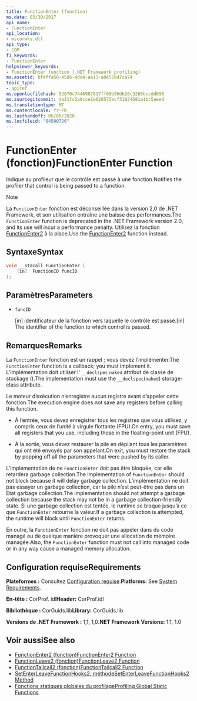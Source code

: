 ```yaml
---
title: FunctionEnter (fonction)
ms.date: 03/30/2017
api_name:
- FunctionEnter
api_location:
- mscorwks.dll
api_type:
- COM
f1_keywords:
- FunctionEnter
helpviewer_keywords:
- FunctionEnter function [.NET Framework profiling]
ms.assetid: bf4ffa50-4506-4dd4-aa13-a0457b47ca74
topic_type:
- apiref
ms.openlocfilehash: 52870c7446987817ff00b90db26c3265bccdd096
ms.sourcegitcommit: da21fc5a8cce1e028575acf31974681a1bc5aeed
ms.translationtype: MT
ms.contentlocale: fr-FR
ms.lasthandoff: 06/08/2020
ms.locfileid: "84500726"
---
```

# <a name="functionenter-function"></a><span data-ttu-id="bdc05-102">FunctionEnter (fonction)</span><span class="sxs-lookup"><span data-stu-id="bdc05-102">FunctionEnter Function</span></span>
<span data-ttu-id="bdc05-103">Indique au profileur que le contrôle est passé à une fonction.</span><span class="sxs-lookup"><span data-stu-id="bdc05-103">Notifies the profiler that control is being passed to a function.</span></span>  
  
> [!NOTE]
> <span data-ttu-id="bdc05-104">La `FunctionEnter` fonction est déconseillée dans la version 2,0 de .NET Framework, et son utilisation entraîne une baisse des performances.</span><span class="sxs-lookup"><span data-stu-id="bdc05-104">The `FunctionEnter` function is deprecated in the .NET Framework version 2.0, and its use will incur a performance penalty.</span></span> <span data-ttu-id="bdc05-105">Utilisez la fonction [FunctionEnter2](functionenter2-function.md) à la place.</span><span class="sxs-lookup"><span data-stu-id="bdc05-105">Use the [FunctionEnter2](functionenter2-function.md) function instead.</span></span>  
  
## <a name="syntax"></a><span data-ttu-id="bdc05-106">Syntaxe</span><span class="sxs-lookup"><span data-stu-id="bdc05-106">Syntax</span></span>  
  
```cpp  
void __stdcall FunctionEnter (  
    [in]  FunctionID funcID  
);  
```  
  
## <a name="parameters"></a><span data-ttu-id="bdc05-107">Paramètres</span><span class="sxs-lookup"><span data-stu-id="bdc05-107">Parameters</span></span>

- `funcID`

  <span data-ttu-id="bdc05-108">\[in] identificateur de la fonction vers laquelle le contrôle est passé.</span><span class="sxs-lookup"><span data-stu-id="bdc05-108">\[in] The identifier of the function to which control is passed.</span></span>

## <a name="remarks"></a><span data-ttu-id="bdc05-109">Remarques</span><span class="sxs-lookup"><span data-stu-id="bdc05-109">Remarks</span></span>  
 <span data-ttu-id="bdc05-110">La `FunctionEnter` fonction est un rappel ; vous devez l’implémenter.</span><span class="sxs-lookup"><span data-stu-id="bdc05-110">The `FunctionEnter` function is a callback; you must implement it.</span></span> <span data-ttu-id="bdc05-111">L’implémentation doit utiliser l' `__declspec` `naked` attribut de classe de stockage ().</span><span class="sxs-lookup"><span data-stu-id="bdc05-111">The implementation must use the `__declspec`(`naked`) storage-class attribute.</span></span>  
  
 <span data-ttu-id="bdc05-112">Le moteur d’exécution n’enregistre aucun registre avant d’appeler cette fonction.</span><span class="sxs-lookup"><span data-stu-id="bdc05-112">The execution engine does not save any registers before calling this function.</span></span>  
  
- <span data-ttu-id="bdc05-113">À l’entrée, vous devez enregistrer tous les registres que vous utilisez, y compris ceux de l’unité à virgule flottante (FPU).</span><span class="sxs-lookup"><span data-stu-id="bdc05-113">On entry, you must save all registers that you use, including those in the floating-point unit (FPU).</span></span>  
  
- <span data-ttu-id="bdc05-114">À la sortie, vous devez restaurer la pile en dépilant tous les paramètres qui ont été envoyés par son appelant.</span><span class="sxs-lookup"><span data-stu-id="bdc05-114">On exit, you must restore the stack by popping off all the parameters that were pushed by its caller.</span></span>  
  
 <span data-ttu-id="bdc05-115">L’implémentation de ne `FunctionEnter` doit pas être bloquée, car elle retardera garbage collection.</span><span class="sxs-lookup"><span data-stu-id="bdc05-115">The implementation of `FunctionEnter` should not block because it will delay garbage collection.</span></span> <span data-ttu-id="bdc05-116">L’implémentation ne doit pas essayer un garbage collection, car la pile n’est peut-être pas dans un État garbage collection.</span><span class="sxs-lookup"><span data-stu-id="bdc05-116">The implementation should not attempt a garbage collection because the stack may not be in a garbage collection-friendly state.</span></span> <span data-ttu-id="bdc05-117">Si une garbage collection est tentée, le runtime se bloque jusqu’à ce que `FunctionEnter` retourne la valeur.</span><span class="sxs-lookup"><span data-stu-id="bdc05-117">If a garbage collection is attempted, the runtime will block until `FunctionEnter` returns.</span></span>  
  
 <span data-ttu-id="bdc05-118">En outre, la `FunctionEnter` fonction ne doit pas appeler dans du code managé ou de quelque manière provoquer une allocation de mémoire managée.</span><span class="sxs-lookup"><span data-stu-id="bdc05-118">Also, the `FunctionEnter` function must not call into managed code or in any way cause a managed memory allocation.</span></span>  
  
## <a name="requirements"></a><span data-ttu-id="bdc05-119">Configuration requise</span><span class="sxs-lookup"><span data-stu-id="bdc05-119">Requirements</span></span>  
 <span data-ttu-id="bdc05-120">**Plateformes :** Consultez [Configuration requise](../../get-started/system-requirements.md).</span><span class="sxs-lookup"><span data-stu-id="bdc05-120">**Platforms:** See [System Requirements](../../get-started/system-requirements.md).</span></span>  
  
 <span data-ttu-id="bdc05-121">**En-tête :** CorProf. idl</span><span class="sxs-lookup"><span data-stu-id="bdc05-121">**Header:** CorProf.idl</span></span>  
  
 <span data-ttu-id="bdc05-122">**Bibliothèque :** CorGuids.lib</span><span class="sxs-lookup"><span data-stu-id="bdc05-122">**Library:** CorGuids.lib</span></span>  
  
 <span data-ttu-id="bdc05-123">**Versions de .NET Framework :** 1,1, 1,0</span><span class="sxs-lookup"><span data-stu-id="bdc05-123">**.NET Framework Versions:** 1.1, 1.0</span></span>  
  
## <a name="see-also"></a><span data-ttu-id="bdc05-124">Voir aussi</span><span class="sxs-lookup"><span data-stu-id="bdc05-124">See also</span></span>

- [<span data-ttu-id="bdc05-125">FunctionEnter2 (fonction)</span><span class="sxs-lookup"><span data-stu-id="bdc05-125">FunctionEnter2 Function</span></span>](functionenter2-function.md)
- [<span data-ttu-id="bdc05-126">FunctionLeave2 (fonction)</span><span class="sxs-lookup"><span data-stu-id="bdc05-126">FunctionLeave2 Function</span></span>](functionleave2-function.md)
- [<span data-ttu-id="bdc05-127">FunctionTailcall2 (fonction)</span><span class="sxs-lookup"><span data-stu-id="bdc05-127">FunctionTailcall2 Function</span></span>](functiontailcall2-function.md)
- [<span data-ttu-id="bdc05-128">SetEnterLeaveFunctionHooks2, méthode</span><span class="sxs-lookup"><span data-stu-id="bdc05-128">SetEnterLeaveFunctionHooks2 Method</span></span>](icorprofilerinfo2-setenterleavefunctionhooks2-method.md)
- [<span data-ttu-id="bdc05-129">Fonctions statiques globales du profilage</span><span class="sxs-lookup"><span data-stu-id="bdc05-129">Profiling Global Static Functions</span></span>](profiling-global-static-functions.md)

